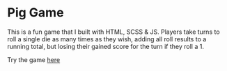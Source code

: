 # Pig Game
 
This is a fun game that I built with HTML, SCSS & JS. Players take turns to roll a single die as many times as they wish, adding all roll results to a running total, but losing their gained score for the turn if they roll a 1.

Try the game [here](https://febby.github.io/Pig-Game/)
